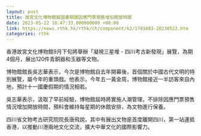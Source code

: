 ```yaml
---
layout: post
title: 故宮文化博物館擬國慶期間因應門票預售增加開放時間
date: 2023-05-22 18:47:33.000000000 +08:00
link: https://news.rthk.hk/rthk/ch/component/k2/1701683-20230522.htm
categories: rthk
---
```


香港故宮文化博物館9月下旬將舉辦「凝視三星堆 - 四川考古新發現」展覽，為期4個月，展出120件青銅器和玉器等文物。

博物館館長吳志華表示，今次是博物館自去年開幕後，首個關於中國古代文明的特別展覽，屬今年的重頭戲。他表示，今年五一黃金周，博物館接近一半訪客來自內地，預計十一國慶假期的情況相若。

吳志華表示，汲取了早前經驗，博物館屆時將實施人潮管理，不排除因應門票預售情況增加開放時間，預料會維持每星期的休館安排，為文物進行保養。

四川省文物考古研究院院長唐飛說，其中有展出文物是首度離開四川，第一站運抵香港，以推動川港兩地文化交流，擴大中華文化的國際影響力。
